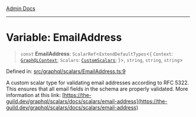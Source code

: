[Admin Docs](/)

***

# Variable: EmailAddress

> `const` **EmailAddress**: `ScalarRef`\<`ExtendDefaultTypes`\<\{ `Context`: [`GraphQLContext`](../../../context/type-aliases/GraphQLContext.md); `Scalars`: [`CustomScalars`](../../type-aliases/CustomScalars.md); \}\>, `string`, `string`, `string`\>

Defined in: [src/graphql/scalars/EmailAddress.ts:9](https://github.com/NishantSinghhhhh/talawa-api/blob/f689e29732f10b6ae99c0bb4da8790277c8377f0/src/graphql/scalars/EmailAddress.ts#L9)

A custom scalar type for validating email addresses according to RFC 5322.
This ensures that all email fields in the schema are properly validated.
More information at this link: [https://the-guild.dev/graphql/scalars/docs/scalars/email-address](https://the-guild.dev/graphql/scalars/docs/scalars/email-address)
